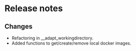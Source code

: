 # Release notes

## Changes

- Refactoring in __adapt_workingdirectory.
- Added functions to get/create/remove local docker images.

